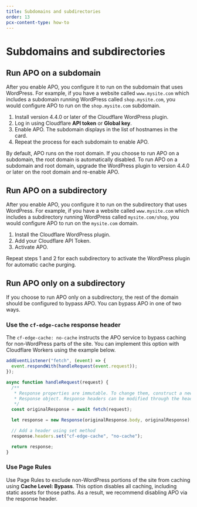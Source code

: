 ```yaml
---
title: Subdomains and subdirectories
order: 13
pcx-content-type: how-to
---
```


# Subdomains and subdirectories

## Run APO on a subdomain

After you enable APO, you configure it to run on the subdomain that uses WordPress. For example, if you have a website called `www.mysite.com` which includes a subdomain running WordPress called `shop.mysite.com`, you would configure APO to run on the `shop.mysite.com` subdomain.

1.  Install version 4.4.0 or later of the Cloudflare WordPress plugin.
2.  Log in using Cloudflare **API token** or **Global key**.
3.  Enable APO. The subdomain displays in the list of hostnames in the card.
4.  Repeat the process for each subdomain to enable APO.

By default, APO runs on the root domain. If you choose to run APO on a subdomain, the root domain is automatically disabled. To run APO on a subdomain and root domain, upgrade the WordPress plugin to version 4.4.0 or later on the root domain and re-enable APO.

## Run APO on a subdirectory

After you enable APO, you configure it to run on the subdirectory that uses WordPress. For example, if you have a website called `www.mysite.com` which includes a subdirectory running WordPress called `mysite.com/shop`, you would configure APO to run on the `mysite.com` domain.

1.  Install the Cloudflare WordPress plugin.
2.  Add your Cloudflare API Token.
3.  Activate APO.

Repeat steps 1 and 2 for each subdirectory to activate the WordPress plugin for automatic cache purging.

## Run APO only on a subdirectory

If you choose to run APO only on a subdirectory, the rest of the domain should be configured to bypass APO. You can bypass APO in one of two ways.

### Use the `cf-edge-cache` response header

The `cf-edge-cache: no-cache` instructs the APO service to bypass caching for non-WordPress parts of the site. You can implement this option with Cloudflare Workers using the example below.

```js
addEventListener("fetch", (event) => {
  event.respondWith(handleRequest(event.request));
});

async function handleRequest(request) {
  /**
   * Response properties are immutable. To change them, construct a new
   * Response object. Response headers can be modified through the headers `set` method.
   */
  const originalResponse = await fetch(request);

  let response = new Response(originalResponse.body, originalResponse);

  // Add a header using set method
  response.headers.set("cf-edge-cache", "no-cache");

  return response;
}
```

### Use Page Rules

Use Page Rules to exclude non-WordPress portions of the site from caching using **Cache Level: Bypass**. This option disables all caching, including static assets for those paths. As a result, we recommend disabling APO via the response header.
